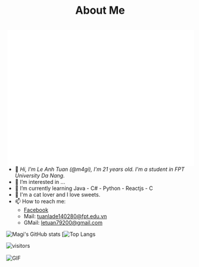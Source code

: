 
<h1 align="center"> About Me </h1>
<br/>  
<img align="right" alt="GIF" src="https://github.com/m4gi/m4gi/blob/main/fox.gif?raw=true"/>


- 👋<i> Hi, I’m Le Anh Tuan (@m4gi), I'm 21 years old. I'm a student in FPT University Da Nang. </i>
- 👀 I’m interested in ...
- 🌱 I’m currently learning Java - C# - Python - Reactjs - C
- 💞️ I'm a cat lover and I love sweets.
- 📫 How to reach me:
  - [Facebook](https://www.facebook.com/letuan7920)
  - Mail: tuanlade140280@fpt.edu.vn
  - GMail: letuan79200@gmail.com


![Magi's GitHub stats](https://github-readme-stats.vercel.app/api?username=m4gi&show_icons=true&theme=radical)
[![Top Langs](https://github-readme-stats.vercel.app/api/top-langs/?username=m4gi&layout=compact&theme=radical)
<br/>

![visitors](https://visitor-badge.laobi.icu/badge?page_id=m4gi.m4gi)

<img align="center" alt="GIF" src="https://github.com/m4gi/m4gi/blob/main/image.gif?raw=true" />
<!---
m4gi/m4gi is a ✨ special ✨ repository because its `README.md` (this file) appears on your GitHub profile.
You can click the Preview link to take a look at your changes.
--->
